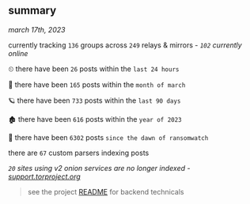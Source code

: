 
## summary
_march 17th, 2023_

currently tracking `136` groups across `249` relays & mirrors - _`102` currently online_

⏲ there have been `26` posts within the `last 24 hours`

🦈 there have been `165` posts within the `month of march`

🪐 there have been `733` posts within the `last 90 days`

🏚 there have been `616` posts within the `year of 2023`

🦕 there have been `6302` posts `since the dawn of ransomwatch`

there are `67` custom parsers indexing posts

_`20` sites using v2 onion services are no longer indexed - [support.torproject.org](https://support.torproject.org/onionservices/v2-deprecation/)_

> see the project [README](https://github.com/joshhighet/ransomwatch#ransomwatch--) for backend technicals
